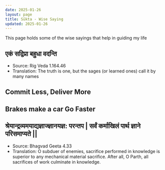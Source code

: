 ```yaml
---
date: 2025-01-26
layout: page
title: Sūkta - Wise Saying
updated: 2025-01-26
---
```


This page holds some of the wise sayings that help in guiding my life

## एकं सद्विप्रा बहुधा वदन्ति
- Source: Rig Veda 1.164.46
- Translation: The truth is one, but the sages (or learned ones) call it by many names 

## Commit Less, Deliver More


## Brakes make a car Go Faster

## श्रेयान्द्रव्यमयाद्यज्ञाज्ज्ञानयज्ञ: परन्तप |  सर्वं कर्माखिलं पार्थ ज्ञाने परिसमाप्यते ||
- Source: Bhagvad Geeta 4.33
- Translation: O subduer of enemies, sacrifice performed in knowledge is superior to any mechanical material sacrifice. After all, O Parth, all sacrifices of work culminate in knowledge.